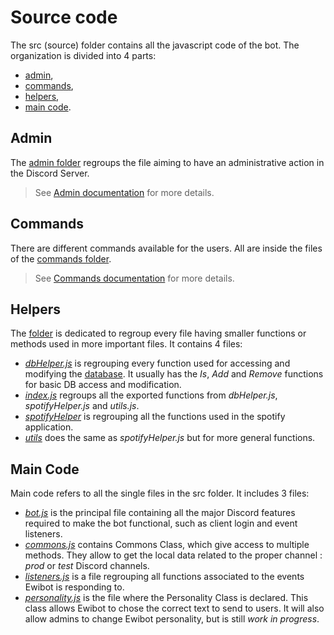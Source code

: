 # Source code
The src (source) folder contains all the javascript code of the bot.
The organization is divided into 4 parts: 
- [admin](#admin), 
- [commands](#commands), 
- [helpers](#helpers),
- [main code](#main-code).

## Admin
The [admin folder](./src/admin) regroups the file aiming to have an administrative action in the Discord Server. 
> See [Admin documentation](./doc/admin.md) for more details.

## Commands
There are different commands available for the users. All are inside the files of the [commands folder](./src/commands). 
> See [Commands documentation](./doc/commands.md) for more details.

## Helpers
The [folder](./src/helpers) is dedicated to regroup every file having smaller functions or methods used in more important
files. It contains 4 files:  
* _[dbHelper.js](./src/helpers/dbHelper.js)_ is regrouping every function used for accessing and modifying the 
[database](#database). It usually has the _Is_, _Add_ and _Remove_ functions for basic DB access and modification.  
* _[index.js](.src/helpers/index.js)_ regroups all the exported functions from _dbHelper.js_, _spotifyHelper.js_ and 
_utils.js_.  
* _[spotifyHelper](.src/helpers/spotifyHelper.js)_ is regrouping all the functions used in the spotify application.  
* _[utils](.src/helpers/utils.js)_ does the same as _spotifyHelper.js_ but for more general functions.

## Main Code
Main code refers to all the single files in the src folder. It includes 3 files:
* _[bot.js](./src/bot.js)_ is the principal file containing all the major Discord features required to make the bot 
functional, such as client login and event listeners.
* _[commons.js](./src/commons.js)_ contains Commons Class, which give access to multiple methods. They allow to get the 
local data related to the proper channel : *prod* or *test* Discord channels.
* _[listeners.js](./src/listeners.js)_ is a file regrouping all functions associated to the events Ewibot is responding to.
* _[personality.js](./src/personality.js)_ is the file where the Personality Class is declared. This class allows Ewibot 
to chose the correct text to send to users. It will also allow admins to change Ewibot personality, but is still _work in
progress_.
